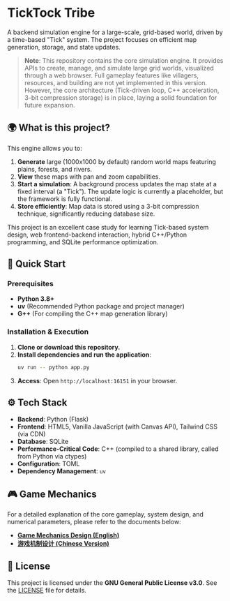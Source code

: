 # TickTock Tribe

A backend simulation engine for a large-scale, grid-based world, driven by a time-based "Tick" system. The project focuses on efficient map generation, storage, and state updates.

> **Note**: This repository contains the core simulation engine. It provides APIs to create, manage, and simulate large grid worlds, visualized through a web browser. Full gameplay features like villagers, resources, and building are not yet implemented in this version. However, the core architecture (Tick-driven loop, C++ acceleration, 3-bit compression storage) is in place, laying a solid foundation for future expansion.

## 🌍 What is this project?

This engine allows you to:

1.  **Generate** large (1000x1000 by default) random world maps featuring plains, forests, and rivers.
2.  **View** these maps with pan and zoom capabilities.
3.  **Start a simulation**: A background process updates the map state at a fixed interval (a "Tick"). The update logic is currently a placeholder, but the framework is fully functional.
4.  **Store efficiently**: Map data is stored using a 3-bit compression technique, significantly reducing database size.

This project is an excellent case study for learning Tick-based system design, web frontend-backend interaction, hybrid C++/Python programming, and SQLite performance optimization.

## 🚀 Quick Start

### Prerequisites

- **Python 3.8+**
- **uv** (Recommended Python package and project manager)
- **G++** (For compiling the C++ map generation library)

### Installation & Execution

1.  **Clone or download this repository.**
2.  **Install dependencies and run the application**:
    ```bash
    uv run -- python app.py
    ```
3.  **Access**: Open `http://localhost:16151` in your browser.

## ⚙️ Tech Stack

- **Backend**: Python (Flask)
- **Frontend**: HTML5, Vanilla JavaScript (with Canvas API), Tailwind CSS (via CDN)
- **Database**: SQLite
- **Performance-Critical Code**: C++ (compiled to a shared library, called from Python via ctypes)
- **Configuration**: TOML
- **Dependency Management**: `uv`

## 🎮 Game Mechanics

For a detailed explanation of the core gameplay, system design, and numerical parameters, please refer to the documents below:

- **[Game Mechanics Design (English)](./Game_Mechanics.md)**
- **[游戏机制设计 (Chinese Version)](./Game_Mechanics.zh.md)**

## 📜 License

This project is licensed under the **GNU General Public License v3.0**. See the [LICENSE](https://github.com/git/git-scm.com/blob/main/MIT-LICENSE.txt) file for details.
